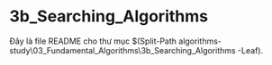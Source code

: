 # 3b_Searching_Algorithms

Đây là file README cho thư mục $(Split-Path algorithms-study\03_Fundamental_Algorithms\3b_Searching_Algorithms -Leaf).
